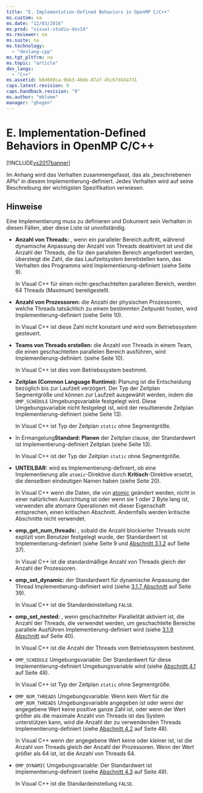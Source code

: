 ```yaml
---
title: "E. Implementation-Defined Behaviors in OpenMP C/C++"
ms.custom: na
ms.date: "12/03/2016"
ms.prod: "visual-studio-dev14"
ms.reviewer: na
ms.suite: na
ms.technology: 
  - "devlang-cpp"
ms.tgt_pltfrm: na
ms.topic: "article"
dev_langs: 
  - "C++"
ms.assetid: b8d660ca-9bb3-4b6b-87af-45c67d43a731
caps.latest.revision: 9
caps.handback.revision: "9"
ms.author: "mblome"
manager: "ghogen"
---
```

# E. Implementation-Defined Behaviors in OpenMP C/C++
[!INCLUDE[vs2017banner](../../assembler/inline/includes/vs2017banner.md)]

Im Anhang wird das Verhalten zusammengefasst, das als „beschriebenen APIs“ in diesem Implementierung\-definiert.  Jedes Verhalten wird auf seine Beschreibung der wichtigsten Spezifikation verwiesen.  
  
## Hinweise  
 Eine Implementierung muss zu definieren und Dokument sein Verhalten in diesen Fällen, aber diese Liste ist unvollständig.  
  
-   **Anzahl von Threads:** , wenn ein paralleler Bereich auftritt, während dynamische Anpassung der Anzahl von Threads deaktiviert ist und die Anzahl der Threads, die für den parallelen Bereich angefordert werden, übersteigt die Zahl, die das Laufzeitsystem bereitstellen kann, das Verhalten des Programms wird Implementierung\-definiert \(siehe Seite 9\).  
  
     In Visual C\+\+ für einen nicht\-geschachtelten parallelen Bereich, werden 64 Threads \(Maximum\) bereitgestellt.  
  
-   **Anzahl von Prozessoren:** die Anzahl der physischen Prozessoren, welche Threads tatsächlich zu einem bestimmten Zeitpunkt hosten, wird Implementierung\-definiert \(siehe Seite 10\).  
  
     In Visual C\+\+ ist diese Zahl nicht konstant und wird vom Betriebssystem gesteuert.  
  
-   **Teams von Threads erstellen:** die Anzahl von Threads in einem Team, die einen geschachtelten parallelen Bereich ausführen, wird Implementierung\-definiert. \(siehe Seite 10\).  
  
     In Visual C\+\+ ist dies vom Betriebssystem bestimmt.  
  
-   **Zeitplan \(Common Language Runtime\):** Planung ist die Entscheidung bezüglich bis zur Laufzeit verzögert.  Der Typ der Zeitplan Segmentgröße und können zur Laufzeit ausgewählt werden, indem die `OMP_SCHEDULE` Umgebungsvariable festgelegt wird.  Diese Umgebungsvariable nicht festgelegt ist, wird der resultierende Zeitplan Implementierung\-definiert \(siehe Seite 13\).  
  
     In Visual C\+\+ ist Typ der Zeitplan `static` ohne Segmentgröße.  
  
-   In Ermangelung**Standard: Planen** der Zeitplan clause, der Standardwert ist Implementierung\-definiert Zeitplan \(siehe Seite 13\).  
  
     In Visual C\+\+ ist der Typ der Zeitplan `static` ohne Segmentgröße.  
  
-   **UNTEILBAR:** wird es Implementierung\-definiert, ob eine Implementierung alle `atomic`\-Direktive durch **Kritisch**\-Direktive ersetzt, die denselben eindeutigen Namen haben \(siehe Seite 20\).  
  
     In Visual C\+\+ wenn die Daten, die von [atomic](../../parallel/openmp/reference/atomic.md) geändert werden, nicht in einer natürlichen Ausrichtung ist oder wenn sie 1 oder 2 Byte lang ist, verwenden alle atomare Operationen mit dieser Eigenschaft entsprechen, einen kritischen Abschnitt.  Andernfalls werden kritische Abschnitte nicht verwendet.  
  
-   **omp\_get\_num\_threads:** , sobald die Anzahl blockierter Threads nicht explizit vom Benutzer festgelegt wurde, der Standardwert ist Implementierung\-definiert \(siehe Seite 9 und [Abschnitt 3.1.2](../../parallel/openmp/3-1-2-omp-get-num-threads-function.md) auf Seite 37\).  
  
     In Visual C\+\+ ist die standardmäßige Anzahl von Threads gleich der Anzahl der Prozessoren.  
  
-   **omp\_set\_dynamic:** der Standardwert für dynamische Anpassung der Thread Implementierung\-definiert wird \(siehe [3.1.7 Abschnitt](../../parallel/openmp/3-1-7-omp-set-dynamic-function.md) auf Seite 39\).  
  
     In Visual C\+\+ ist die Standardeinstellung `FALSE`.  
  
-   **omp\_set\_nested:** , wenn geschachtelter Parallelität aktiviert ist, die Anzahl der Threads, die verwendet werden, um geschachtelte Bereiche parallele Ausführen Implementierung\-definiert wird \(siehe [3.1.9 Abschnitt](../../parallel/openmp/3-1-9-omp-set-nested-function.md) auf Seite 40\).  
  
     In Visual C\+\+ ist die Anzahl der Threads vom Betriebssystem bestimmt.  
  
-   `OMP_SCHEDULE` Umgebungsvariable: Der Standardwert für diese Implementierung\-definiert Umgebungsvariable wird \(siehe [Abschnitt 4.1](../../parallel/openmp/4-1-omp-schedule.md) auf Seite 48\).  
  
     In Visual C\+\+ ist Typ der Zeitplan `static` ohne Segmentgröße.  
  
-   `OMP_NUM_THREADS` Umgebungsvariable: Wenn kein Wert für die `OMP_NUM_THREADS` Umgebungsvariable angegeben ist oder wenn der angegebene Wert keine positive ganze Zahl ist, oder wenn der Wert größer als die maximale Anzahl von Threads ist das System unterstützen kann, wird die Anzahl der zu verwendenden Threads Implementierung\-definiert \(siehe [Abschnitt 4.2](../../parallel/openmp/4-2-omp-num-threads.md) auf Seite 48\).  
  
     In Visual C\+\+ wenn der angegebene Wert keine oder kleiner ist, ist die Anzahl von Threads gleich der Anzahl der Prozessoren.  Wenn der Wert größer als 64 ist, ist die Anzahl von Threads 64.  
  
-   `OMP_DYNAMIC` Umgebungsvariable: Der Standardwert ist Implementierung\-definiert \(siehe [Abschnitt 4.3](../../parallel/openmp/4-3-omp-dynamic.md) auf Seite 49\).  
  
     In Visual C\+\+ ist die Standardeinstellung `FALSE`.